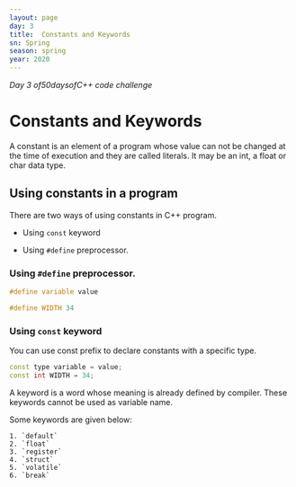 ```yaml
---
layout: page
day: 3
title:  Constants and Keywords
sn: Spring
season: spring
year: 2020
---
```

*Day 3 of50daysofC++ code challenge*

# Constants and Keywords

A constant is an element of a program whose value can not be changed at the time of execution and they are called literals. It may be an int, a float or char data type.

## Using constants in a program

There are two ways of using constants in C++ program.

- Using `const` keyword

- Using `#define` preprocessor.

### Using `#define` preprocessor.

```cpp
#define variable value

#define WIDTH 34
```

### Using `const` keyword

You can use const prefix to declare constants with a specific type.

```cpp
const type variable = value;
const int WIDTH = 34;
```

A keyword is a word whose meaning is already defined by compiler. These keywords cannot be used as variable name.

Some keywords are given below:

    1. `default`
    2. `float`
    3. `register`
    4. `struct`
    5. `volatile`
    6. `break`